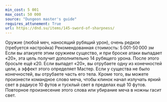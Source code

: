 ```yaml
---
min_cost: 5 001
max_cost: 50 000
source: "Dungeon master's guide"
requires_attunement: True
url: https://dnd.su/items/145-sword-of-sharpness/
---
```


Оружие (любой меч, наносящий рубящий урон), очень редкое (требуется настройка)
Рекомендованная стоимость: 5 001-50 000 зм
Если вы атакуете этим оружием существо, и при броске атаки выпадает «20», эта цель получит дополнительно 14 рубящего урона. После этого бросьте ещё к20. Если выпадет «20», вы отрубаете одну из конечностей цели, а эффект этого определяет Мастер. Если у существа не было конечностей, вы отрубаете часть его тела.
Кроме того, вы можете произнести командное слово меча, чтобы клинок начал излучать яркий свет в радиусе 10 футов и тусклый свет в пределах ещё 10 футов. Повторное произнесение этого слова или убирание меча в ножны гасит свет.